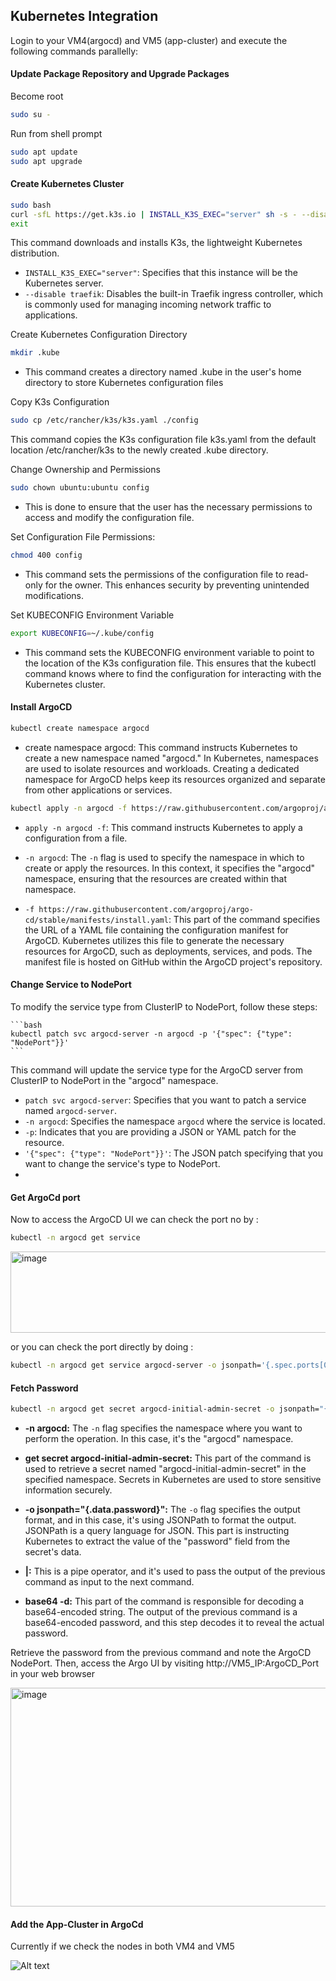## Kubernetes Integration 
Login to your VM4(argocd) and VM5 (app-cluster) and execute the following commands parallelly: 

#### Update Package Repository and Upgrade Packages
  Become root
```bash
sudo su -
```
  
  Run from shell prompt

```bash
sudo apt update
sudo apt upgrade
```

#### Create Kubernetes Cluster

```bash
sudo bash
curl -sfL https://get.k3s.io | INSTALL_K3S_EXEC="server" sh -s - --disable traefik
exit
```

This command downloads and installs K3s, the lightweight Kubernetes distribution.

- `INSTALL_K3S_EXEC="server"`: Specifies that this instance will be the Kubernetes server.
- `--disable traefik`: Disables the built-in Traefik ingress controller, which is commonly used for managing incoming network traffic to applications.

Create Kubernetes Configuration Directory

```bash
mkdir .kube
```
- This command creates a directory named .kube in the user's home directory to store Kubernetes configuration files

Copy K3s Configuration
 ```bash
sudo cp /etc/rancher/k3s/k3s.yaml ./config
```

This command copies the K3s configuration file k3s.yaml from the default location /etc/rancher/k3s to the newly created .kube directory.

Change Ownership and Permissions
```bash
sudo chown ubuntu:ubuntu config
```

- This is done to ensure that the user has the necessary permissions to access and modify the configuration file.

Set Configuration File Permissions:

```bash
chmod 400 config
```

- This command sets the permissions of the configuration file to read-only for the owner. This enhances security by preventing unintended modifications.

Set KUBECONFIG Environment Variable

```bash
export KUBECONFIG=~/.kube/config
```

- This command sets the KUBECONFIG environment variable to point to the location of the K3s configuration file. This ensures that the kubectl command knows where to find the configuration for interacting with the Kubernetes cluster.

#### Install ArgoCD

```bash
kubectl create namespace argocd
```

- create namespace argocd: This command instructs Kubernetes to create a new namespace named "argocd." In Kubernetes, namespaces are used to isolate resources and workloads. Creating a dedicated namespace for ArgoCD helps keep its resources organized and separate from other applications or services.

```bash
kubectl apply -n argocd -f https://raw.githubusercontent.com/argoproj/argo-cd/stable/manifests/install.yaml
```
  
- `apply -n argocd -f`: This command instructs Kubernetes to apply a configuration from a file.

- `-n argocd`: The `-n` flag is used to specify the namespace in which to create or apply the resources. In this context, it specifies the "argocd" namespace, ensuring that the resources are created within that namespace.

- `-f https://raw.githubusercontent.com/argoproj/argo-cd/stable/manifests/install.yaml`: This part of the command specifies the URL of a YAML file containing the configuration manifest for ArgoCD. Kubernetes utilizes this file to generate the necessary resources for ArgoCD, such as deployments, services, and pods. The manifest file is hosted on GitHub within the ArgoCD project's repository.

#### Change Service to NodePort

To modify the service type from ClusterIP to NodePort, follow these steps:

    ```bash
    kubectl patch svc argocd-server -n argocd -p '{"spec": {"type": "NodePort"}}'
    ```

This command will update the service type for the ArgoCD server from ClusterIP to NodePort in the "argocd" namespace.

- `patch svc argocd-server`: Specifies that you want to patch a service named `argocd-server`.
- `-n argocd`: Specifies the namespace `argocd` where the service is located.
- `-p`: Indicates that you are providing a JSON or YAML patch for the resource.
- `'{"spec": {"type": "NodePort"}}'`: The JSON patch specifying that you want to change the service's type to NodePort.
- 
#### Get ArgoCd port
Now to access the ArgoCD UI we can check the port no by :
```bash
kubectl -n argocd get service 
```

<img src="https://github.com/yuabhishek14/Production-E2E-Pipeline/assets/43784560/0d1bb74f-25f5-440e-9e3c-574f8ef3bf77" alt="image" width="625" height="130" />

or you can check the port directly by doing :
```bash
kubectl -n argocd get service argocd-server -o jsonpath='{.spec.ports[0].nodePort}'
```

#### Fetch Password

```bash
kubectl -n argocd get secret argocd-initial-admin-secret -o jsonpath="{.data.password}" | base64 -d
```

- **-n argocd:** The `-n` flag specifies the namespace where you want to perform the operation. In this case, it's the "argocd" namespace.

- **get secret argocd-initial-admin-secret:** This part of the command is used to retrieve a secret named "argocd-initial-admin-secret" in the specified namespace. Secrets in Kubernetes are used to store sensitive information securely.

- **-o jsonpath="{.data.password}":** The `-o` flag specifies the output format, and in this case, it's using JSONPath to format the output. JSONPath is a query language for JSON. This part is instructing Kubernetes to extract the value of the "password" field from the secret's data.

- **|:** This is a pipe operator, and it's used to pass the output of the previous command as input to the next command.

- **base64 -d:** This part of the command is responsible for decoding a base64-encoded string. The output of the previous command is a base64-encoded password, and this step decodes it to reveal the actual password.

Retrieve the password from the previous command and note the ArgoCD NodePort. Then, access the Argo UI by visiting http://VM5_IP:ArgoCD_Port in your web browser

<img src="https://github.com/yuabhishek14/Production-E2E-Pipeline/assets/43784560/8de5716d-b4c9-43d2-b1d8-aa68239c6062" alt="image" width="550" height="350" />

#### Add the App-Cluster in ArgoCd

Currently if we check the nodes in both VM4 and VM5 

![Alt text](image-1.png)